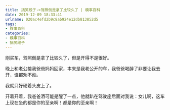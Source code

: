 ```yaml
---
title: 搞笑段子->驾照倒是拿了比较久了 | 糗事百科
date: 2019-12-09 18:33:41
urlname: 020ac4efd2b9c8ab924e12db813852d5
tags: 
- 糗事百科
categories:
- 糗事百科
- 搞笑段子
---
```

刚买车，驾照倒是拿了比较久了，但是开得不是很好。

晚上和老公接我爸爸妈妈回家，本来是我老公开的车，我爸爸喝醉了非要让我去开，谁都劝不动。

我就只好硬着头皮上了。

开着开着，我爸爸酒可能是醒了一点，他就趴在驾驶座后面对我说：女儿啊，这车上现在坐的都是你的至亲啊！都是你的至亲啊！


